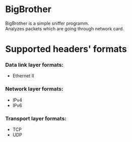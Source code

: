 # BigBrother
BigBrother is a simple sniffer programm. 
<br/>
Analyzes packets which are going through network card. 

# Supported headers' formats
### Data link layer formats:
- Ethernet II

### Network layer formats:
- IPv4
- IPv6

### Transport layer formats:
- TCP
- UDP

